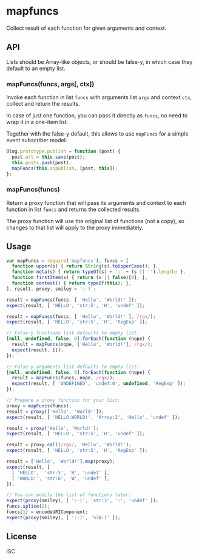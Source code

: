 ﻿
<!--#echo json="package.json" key="name" underline="=" -->
mapfuncs
========
<!--/#echo -->

<!--#echo json="package.json" key="description" -->
Collect result of each function for given arguments and context.
<!--/#echo -->


API
---

Lists should be Array-like objects, or should be false-y, in which
case they default to an empty list.


### mapFuncs(funcs, args[, ctx])

Invoke each function in list `funcs` with arguments list `args` and
context `ctx`, collect and return the results.

In case of just one function, you can pass it directly as `funcs`,
no need to wrap it in a one-item list.

Together with the false-y default, this allows to use `mapFuncs` for
a simple event subscriber model:

```javascript
Blog.prototype.publish = function (post) {
  post.url = this.save(post);
  this.posts.push(post);
  mapFuncs(this.onpublish, [post, this]);
};
```


### mapFuncs(funcs)

Return a proxy function that will pass its arguments and context to each
function in list `funcs` and returns the collected results.

The proxy function will use the original list of functions (not a copy),
so changes to that list will apply to the proxy immediately.




Usage
-----

<!--#include file="test.js" start="  //#u" stop="  //#r"
  outdent="  " code="javascript" -->
<!--#verbatim lncnt="50" -->
```javascript
var mapFuncs = require('mapfuncs'), funcs = [
  function upper(s) { return String(s).toUpperCase(); },
  function meta(s) { return typeOf(s) + ':' + (s || '').length; },
  function firstItem(x) { return (x || false)[0]; },
  function context() { return typeOf(this); },
], result, proxy, smiley = ':-)';

result = mapFuncs(funcs, [ 'Hello', 'World!' ]);
expect(result, [ 'HELLO', 'str:5', 'H', 'undef' ]);

result = mapFuncs(funcs, [ 'Hello', 'World!' ], /rgx/);
expect(result, [ 'HELLO', 'str:5', 'H', 'RegExp' ]);

// False-y functions list defaults to empty list:
[null, undefined, false, 0].forEach(function (nope) {
  result = mapFuncs(nope, ['Hello', 'World!'], /rgx/);
  expect(result, []);
});

// False-y arguments list defaults to empty list:
[null, undefined, false, 0].forEach(function (nope) {
  result = mapFuncs(funcs, nope, /rgx/);
  expect(result, [ 'UNDEFINED', 'undef:0', undefined, 'RegExp' ]);
});

// Prepare a proxy function for your list:
proxy = mapFuncs(funcs);
result = proxy(['Hello', 'World!']);
expect(result, [ 'HELLO,WORLD!', 'Array:2', 'Hello', 'undef' ]);

result = proxy('Hello', 'World!');
expect(result, [ 'HELLO', 'str:5', 'H', 'undef' ]);

result = proxy.call(/rgx/, 'Hello', 'World!');
expect(result, [ 'HELLO', 'str:5', 'H', 'RegExp' ]);

result = ['Hello', 'World!'].map(proxy);
expect(result, [
  [ 'HELLO',  'str:5', 'H', 'undef' ],
  [ 'WORLD!', 'str:6', 'W', 'undef' ],
]);

// You can modify the list of functions later:
expect(proxy(smiley), [ ':-)', 'str:3', ':', 'undef' ]);
funcs.splice(2);
funcs[1] = encodeURIComponent;
expect(proxy(smiley), [ ':-)', '%3A-)' ]);

```
<!--/include-->



<!--#toc stop="scan" -->


License
-------
<!--#echo json="package.json" key=".license" -->
ISC
<!--/#echo -->
